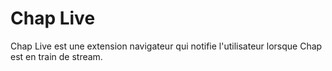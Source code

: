# Chap Live

Chap Live est une extension navigateur qui notifie l'utilisateur lorsque Chap est en train de stream.